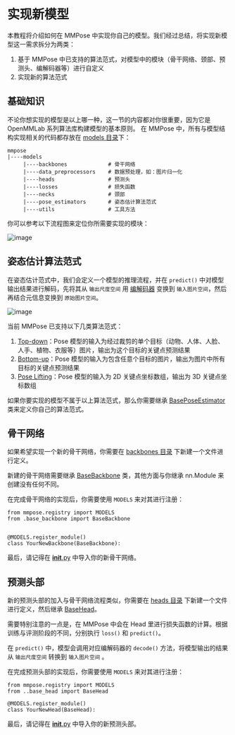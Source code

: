 # 实现新模型

本教程将介绍如何在 MMPose 中实现你自己的模型。我们经过总结，将实现新模型这一需求拆分为两类：

1. 基于 MMPose 中已支持的算法范式，对模型中的模块（骨干网络、颈部、预测头、编解码器等）进行自定义
2. 实现新的算法范式

## 基础知识

不论你想实现的模型是以上哪一种，这一节的内容都对你很重要，因为它是 OpenMMLab 系列算法库构建模型的基本原则。
在 MMPose 中，所有与模型结构实现相关的代码都存放在 [models 目录](https://github.com/open-mmlab/mmpose/tree/main/mmpose/models)下：

```shell
mmpose
|----models
     |----backbones             # 骨干网络
     |----data_preprocessors    # 数据预处理，如：图片归一化
     |----heads                 # 预测头
     |----losses                # 损失函数
     |----necks                 # 颈部
     |----pose_estimators       # 姿态估计算法范式
     |----utils                 # 工具方法
```

你可以参考以下流程图来定位你所需要实现的模块：

![image](https://github.com/open-mmlab/mmpose/assets/13503330/f4eeb99c-e2a1-4907-9d46-f110c51f0814)

## 姿态估计算法范式

在姿态估计范式中，我们会定义一个模型的推理流程，并在 `predict()` 中对模型输出结果进行解码，先将其从 `输出尺度空间` 用 [编解码器](./codecs.md) 变换到 `输入图片空间`，然后再结合元信息变换到 `原始图片空间`。

![image](https://github.com/open-mmlab/mmpose/assets/13503330/e3e700ac-a047-4cff-9017-67f83676b8cb)

当前 MMPose 已支持以下几类算法范式：

1. [Top-down](https://github.com/open-mmlab/mmpose/blob/main/mmpose/models/pose_estimators/topdown.py)：Pose 模型的输入为经过裁剪的单个目标（动物、人体、人脸、人手、植物、衣服等）图片，输出为这个目标的关键点预测结果
2. [Bottom-up](https://github.com/open-mmlab/mmpose/blob/main/mmpose/models/pose_estimators/bottomup.py)：Pose 模型的输入为包含任意个目标的图片，输出为图片中所有目标的关键点预测结果
3. [Pose Lifting](https://github.com/open-mmlab/mmpose/blob/main/mmpose/models/pose_estimators/pose_lifter.py)：Pose 模型的输入为 2D 关键点坐标数组，输出为 3D 关键点坐标数组

如果你要实现的模型不属于以上算法范式，那么你需要继承 [BasePoseEstimator](https://github.com/open-mmlab/mmpose/blob/main/mmpose/models/pose_estimators/base.py) 类来定义你自己的算法范式。

## 骨干网络

如果希望实现一个新的骨干网络，你需要在 [backbones 目录](https://github.com/open-mmlab/mmpose/tree/main/mmpose/models/backbones) 下新建一个文件进行定义。

新建的骨干网络需要继承 [BaseBackbone](https://github.com/open-mmlab/mmpose/blob/main/mmpose/models/backbones/base_backbone.py) 类，其他方面与你继承 nn.Module 来创建没有任何不同。

在完成骨干网络的实现后，你需要使用 `MODELS` 来对其进行注册：

```Python3
from mmpose.registry import MODELS
from .base_backbone import BaseBackbone


@MODELS.register_module()
class YourNewBackbone(BaseBackbone):
```

最后，请记得在 [__init__.py](https://github.com/open-mmlab/mmpose/blob/main/mmpose/models/backbones/__init__.py) 中导入你的新骨干网络。

## 预测头部

新的预测头部的加入与骨干网络流程类似，你需要在 [heads 目录](https://github.com/open-mmlab/mmpose/tree/main/mmpose/models/heads) 下新建一个文件进行定义，然后继承 [BaseHead](https://github.com/open-mmlab/mmpose/blob/main/mmpose/models/heads/base_head.py)。

需要特别注意的一点是，在 MMPose 中会在 Head 里进行损失函数的计算。根据训练与评测阶段的不同，分别执行 `loss()` 和 `predict()`。

在 `predict()` 中，模型会调用对应编解码器的 `decode()` 方法，将模型输出的结果从 `输出尺度空间` 转换到 `输入图片空间` 。

在完成预测头部的实现后，你需要使用 `MODELS` 来对其进行注册：

```Python3
from mmpose.registry import MODELS
from ..base_head import BaseHead

@MODELS.register_module()
class YourNewHead(BaseHead):
```

最后，请记得在 [__init__.py](https://github.com/open-mmlab/mmpose/blob/main/mmpose/models/heads/__init__.py) 中导入你的新预测头部。
